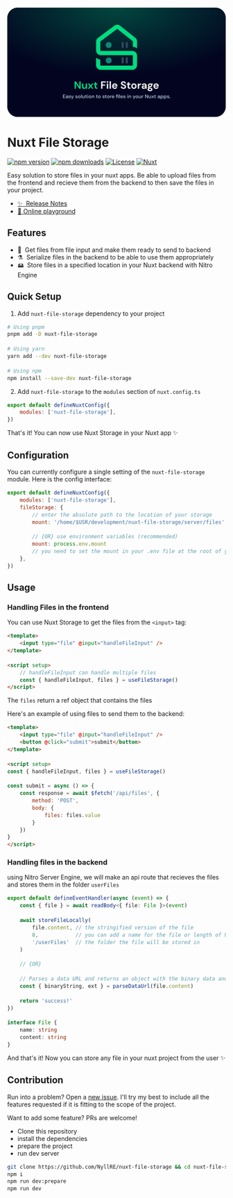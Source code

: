 ![Nuxt File Storage Banner](./playground/public/nuxt-file-storage-banner.svg)

# Nuxt File Storage

[![npm version][npm-version-src]][npm-version-href]
[![npm downloads][npm-downloads-src]][npm-downloads-href]
[![License][license-src]][license-href]
[![Nuxt][nuxt-src]][nuxt-href]


Easy solution to store files in your nuxt apps. Be able to upload files from the frontend and recieve them from the backend to then save the files in your project.

-  [✨ &nbsp;Release Notes](/CHANGELOG.md)
-  [🏀 Online playground](https://stackblitz.com/github/NyllRE/nuxt-file-storage?file=playground%2Fapp.vue)
<!-- - [📖 &nbsp;Documentation](https://example.com) -->

## Features

<!-- Highlight some of the features your module provide here -->

-  📁 &nbsp;Get files from file input and make them ready to send to backend
-  ⚗️ &nbsp;Serialize files in the backend to be able to use them appropriately
-  🖴 &nbsp;Store files in a specified location in your Nuxt backend with Nitro Engine

## Quick Setup

1. Add `nuxt-file-storage` dependency to your project

```bash
# Using pnpm
pnpm add -D nuxt-file-storage

# Using yarn
yarn add --dev nuxt-file-storage

# Using npm
npm install --save-dev nuxt-file-storage
```

2. Add `nuxt-file-storage` to the `modules` section of `nuxt.config.ts`

```js
export default defineNuxtConfig({
	modules: ['nuxt-file-storage'],
})
```

That's it! You can now use Nuxt Storage in your Nuxt app ✨

## Configuration

You can currently configure a single setting of the `nuxt-file-storage` module. Here is the config interface:

```js
export default defineNuxtConfig({
	modules: ['nuxt-file-storage'],
	fileStorage: {
		// enter the absolute path to the location of your storage
		mount: '/home/$USR/development/nuxt-file-storage/server/files',

		// {OR} use environment variables (recommended)
		mount: process.env.mount
		// you need to set the mount in your .env file at the root of your project
	},
})
```

## Usage

### Handling Files in the frontend
You can use Nuxt Storage to get the files from the `<input>` tag:

```html
<template>
	<input type="file" @input="handleFileInput" />
</template>

<script setup>
	// handleFileInput can handle multiple files
	const { handleFileInput, files } = useFileStorage()
</script>
```
The `files` return a ref object that contains the files

Here's an example of using files to send them to the backend:
```html
<template>
	<input type="file" @input="handleFileInput" />
	<button @click="submit">submit</button>
</template>

<script setup>
const { handleFileInput, files } = useFileStorage()

const submit = async () => {
	const response = await $fetch('/api/files', {
		method: 'POST',
		body: {
			files: files.value
		}
	})
}
</script>
```


### Handling files in the backend
using Nitro Server Engine, we will make an api route that recieves the files and stores them in the folder `userFiles`
```ts
export default defineEventHandler(async (event) => {
	const { file } = await readBody<{ file: File }>(event)

	await storeFileLocally(
		file.content, // the stringified version of the file
		8,            // you can add a name for the file or length of Unique ID that will be automatically generated!
		'/userFiles'  // the folder the file will be stored in
	)

	// {OR}

	// Parses a data URL and returns an object with the binary data and the file extension.
	const { binaryString, ext } = parseDataUrl(file.content)

	return 'success!'
})

interface File {
	name: string
	content: string
}
```

And that's it! Now you can store any file in your nuxt project from the user ✨

## Contribution
Run into a problem? Open a [new issue](https://github.com/NyllRE/nuxt-file-storage/issues/new). I'll try my best to include all the features requested if it is fitting to the scope of the project.

Want to add some feature? PRs are welcome!
- Clone this repository
- install the dependencies
- prepare the project
- run dev server
```bash
git clone https://github.com/NyllRE/nuxt-file-storage && cd nuxt-file-storage
npm i
npm run dev:prepare
npm run dev
```


<!-- Badges -->

[npm-version-src]: https://img.shields.io/npm/v/nuxt-file-storage/latest.svg?style=flat&colorA=18181B&colorB=28CF8D
[npm-version-href]: https://npmjs.com/package/nuxt-file-storage
[npm-downloads-src]: https://img.shields.io/npm/dm/nuxt-file-storage.svg?style=flat&colorA=18181B&colorB=28CF8D
[npm-downloads-href]: https://npmjs.com/package/nuxt-file-storage
[license-src]: https://img.shields.io/npm/l/nuxt-file-storage.svg?style=flat&colorA=18181B&colorB=28CF8D
[license-href]: https://npmjs.com/package/nuxt-file-storage
[nuxt-src]: https://img.shields.io/badge/Nuxt-18181B?logo=nuxt.js
[nuxt-href]: https://nuxt.com
